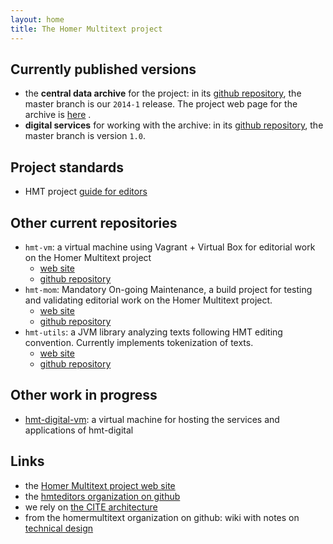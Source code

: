 ```yaml
---
layout: home
title: The Homer Multitext project
---
```


## Currently published versions

- the **central data archive** for the project:  in its [github repository](https://github.com/homermultitext/hmt-archive), the master branch is our `2014-1` release.  The project web page for the archive is  [here](hmt-archive) .
- **digital services** for working with the archive: in its [github repository](https://github.com/homermultitext/hmt-digital), the master branch is version `1.0`.


## Project standards ##

- HMT project [guide for editors](hmt-editors-guide)

## Other current repositories

- `hmt-vm`:  a virtual machine using Vagrant + Virtual Box for editorial work on the Homer Multitext project
    - [web site](http://homermultitext.github.io/hmt-vm/)
    - [github repository](https://github.com/homermultitext/hmt-vm)
- `hmt-mom`: Mandatory On-going Maintenance, a build project for testing and validating editorial work on the Homer Multitext project.
    - [web site](http://homermultitext.github.io/hmt-mom)
    - [github repository](https://github.com/homermultitext/hmt-mom)
- `hmt-utils`: a JVM library analyzing texts following HMT editing convention.  Currently implements tokenization of texts.
    -  [web site](http://homermultitext.github.io/hmt-utils/)
    -  [github repository](https://github.com/homermultitext/hmt-utils)

## Other work in progress

- [hmt-digital-vm](https://github.com/homermultitext/hmt-digital-vm): a virtual machine for hosting the services and applications of hmt-digital

## Links

- the [Homer Multitext project web site](http://www.homermultitext.org/)
- the [hmteditors organization on github](http://hmteditors.github.io/)
- we rely on [the CITE architecture](http://cite-architecture.github.io/)
- from the homermultitext organization on github: wiki with notes on [technical design](https://github.com/homermultitext/homermultitext.github.io/wiki)


